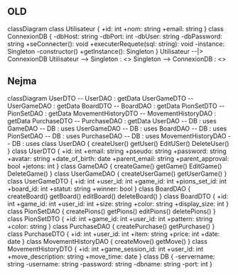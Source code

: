 ## OLD

classDiagram
class Utilisateur {
+id: int
+nom: string
+email: string
}
class ConnexionDB {
-dbHost: string
-dbPort: int
-dbUser: string
-dbPassword: string
+seConnecter(): void
+executerRequete(sql: string): void
-instance: Singleton
-constructor()
+getInstance(): Singleton
}
Utilisateur --|> ConnexionDB
Utilisateur --> Singleton : <<utilise>>
Singleton --> ConnexionDB : <<utilise>>


## Nejma

classDiagram
UserDTO -- UserDAO : getData
UserGameDTO -- UserGameDAO : getData
BoardDTO -- BoardDAO : getData
PionSetDTO -- PionSetDAO : getData
MovementHistoryDTO -- MovementHistoryDAO : getData
PurchaseDTO -- PurchaseDAO : getData
UserDAO -- DB : uses
GameDAO -- DB : uses
UserGameDAO -- DB : uses
BoardDAO -- DB : uses
PionSetDAO -- DB : uses
PurchaseDAO -- DB : uses
MovementHistoryDAO -- DB : uses
class UserDAO {
createUser()
getUser()
EditUSer()
DeleteUser()
}
class UserDTO {
+id: int
+email: string
+pseudo: string
+password: string
+avatar: string
+date_of_birth: date
+parent_email: string
+parent_approval: bool
+jetons: int
}
class GameDAO {
createGame()
getGame()
EditGame()
DeleteGame()
}
class UserGameDAO {
createUserGame()
getUserGame()
}
class UserGameDTO {
+id: int
+user_id: int
+game_id: int
+pions_set_id: int
+board_id: int
+statut: string
+winner: bool
}
class BoardDAO {
createBoard()
getBoard()
editBoard()
deleteBoard()
}
class BoardDTO {
+id: int
+game_id: int
+user_id: int
+size: string
+color: string
+display_size: int
}
class PionSetDAO {
createPions()
getPions()
editPions()
deletePions()
}
class PionSetDTO {
+id: int
+game_id: int
+user_id: int
+pattern: string
+color: string
}
class PurchaseDAO {
createPurchase()
getPurchase()
}
class PurchaseDTO {
+id: int
+user_id: int
+item: string
+price: int
+date: date
}
class MovementHistoryDAO {
createMove()
getMove()
}
class MovementHistoryDTO {
+id: int
+game_session_id: int
+user_id: int
+move_description: string
+move_time: date
}
class DB {
-servername: string
-username: string
-password: string
-dbname: string
-port: int
}





